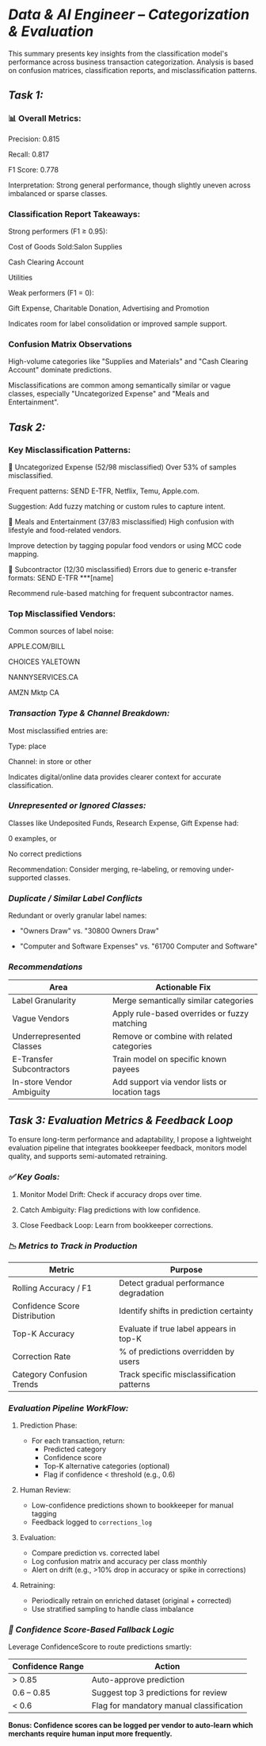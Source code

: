 # ***Data & AI Engineer – Categorization & Evaluation***
This summary presents key insights from the classification model's performance across business transaction categorization. Analysis is based on confusion matrices, classification reports, and misclassification patterns.

## ***Task 1:***

### **📊 Overall Metrics:**
Precision: 0.815

Recall: 0.817

F1 Score: 0.778

Interpretation: Strong general performance, though slightly uneven across imbalanced or sparse classes.

### **Classification Report Takeaways:**
Strong performers (F1 ≥ 0.95):

Cost of Goods Sold:Salon Supplies

Cash Clearing Account

Utilities

Weak performers (F1 = 0):

Gift Expense, Charitable Donation, Advertising and Promotion

Indicates room for label consolidation or improved sample support.

### **Confusion Matrix Observations**
High-volume categories like "Supplies and Materials" and "Cash Clearing Account" dominate predictions.

Misclassifications are common among semantically similar or vague classes, especially "Uncategorized Expense" and "Meals and Entertainment".

## ***Task 2:***

### **Key Misclassification Patterns:**
🔸 Uncategorized Expense (52/98 misclassified)
Over 53% of samples misclassified.

Frequent patterns: SEND E-TFR, Netflix, Temu, Apple.com.

Suggestion: Add fuzzy matching or custom rules to capture intent.

🔸 Meals and Entertainment (37/83 misclassified)
High confusion with lifestyle and food-related vendors.

Improve detection by tagging popular food vendors or using MCC code mapping.

🔸 Subcontractor (12/30 misclassified)
Errors due to generic e-transfer formats:
SEND E-TFR ***[name]

Recommend rule-based matching for frequent subcontractor names.

### **Top Misclassified Vendors:**
Common sources of label noise:

APPLE.COM/BILL

CHOICES YALETOWN

NANNYSERVICES.CA

AMZN Mktp CA

### ***Transaction Type & Channel Breakdown:***
Most misclassified entries are:

Type: place

Channel: in store or other

Indicates digital/online data provides clearer context for accurate classification.

### ***Unrepresented or Ignored Classes:***
Classes like Undeposited Funds, Research Expense, Gift Expense had:

0 examples, or

No correct predictions

Recommendation: Consider merging, re-labeling, or removing under-supported classes.

### ***Duplicate / Similar Label Conflicts***
Redundant or overly granular label names:

* "Owners Draw" vs. "30800 Owners Draw"

* "Computer and Software Expenses" vs. "61700 Computer and Software"

### ***Recommendations***

| Area	| Actionable Fix |
| ----- | -------------- |
| Label Granularity |	Merge semantically similar categories |
| Vague Vendors |	Apply rule-based overrides or fuzzy matching |
| Underrepresented Classes |	Remove or combine with related categories |
| E-Transfer Subcontractors |	Train model on specific known payees |
| In-store Vendor Ambiguity |	Add support via vendor lists or location tags |

## ***Task 3: Evaluation Metrics & Feedback Loop***

To ensure long-term performance and adaptability, I propose a lightweight evaluation pipeline that integrates bookkeeper feedback, monitors model quality, and supports semi-automated retraining.

### ***✅ Key Goals:***
1. Monitor Model Drift: Check if accuracy drops over time.

2. Catch Ambiguity: Flag predictions with low confidence.

3. Close Feedback Loop: Learn from bookkeeper corrections.

### ***📉 Metrics to Track in Production***
| **Metric** | **Purpose** |
| ------ | ------- |
| Rolling Accuracy / F1 |	Detect gradual performance degradation |
| Confidence Score Distribution |	Identify shifts in prediction certainty |
| Top-K Accuracy |	Evaluate if true label appears in top-K |
| Correction Rate |	% of predictions overridden by users |
| Category Confusion Trends |	Track specific misclassification patterns |

### ***Evaluation Pipeline WorkFlow:***

1. Prediction Phase:
    - For each transaction, return:
        - Predicted category
        - Confidence score
        - Top-K alternative categories (optional)
        - Flag if confidence < threshold (e.g., 0.6)

2. Human Review:
    - Low-confidence predictions shown to bookkeeper for manual tagging
    - Feedback logged to `corrections_log`

3. Evaluation:
    - Compare prediction vs. corrected label
    - Log confusion matrix and accuracy per class monthly
    - Alert on drift (e.g., >10% drop in accuracy or spike in corrections)

4. Retraining:
    - Periodically retrain on enriched dataset (original + corrected)
    - Use stratified sampling to handle class imbalance

### ***🧠 Confidence Score-Based Fallback Logic***
Leverage ConfidenceScore to route predictions smartly:

| Confidence Range | Action |
| ---------------- | ------ |
| > 0.85 | Auto-approve prediction |
| 0.6 – 0.85 | Suggest top 3 predictions for review |
| < 0.6	| Flag for mandatory manual classification |

**Bonus: Confidence scores can be logged per vendor to auto-learn which merchants require human input more frequently.**

